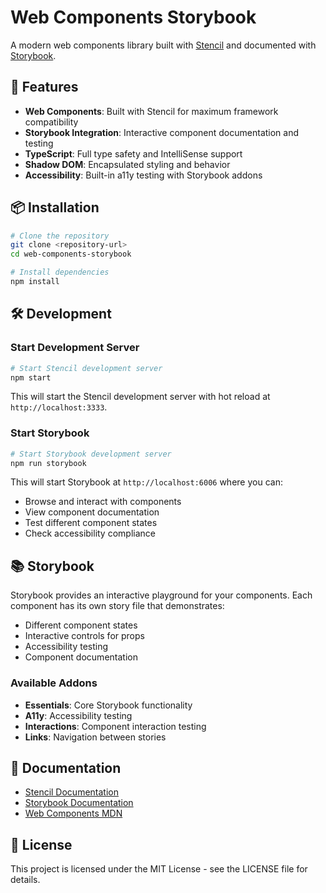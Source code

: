 # Web Components Storybook

A modern web components library built with [Stencil](https://stenciljs.com/) and documented with [Storybook](https://storybook.js.org/).

## 🚀 Features

- **Web Components**: Built with Stencil for maximum framework compatibility
- **Storybook Integration**: Interactive component documentation and testing
- **TypeScript**: Full type safety and IntelliSense support
- **Shadow DOM**: Encapsulated styling and behavior
- **Accessibility**: Built-in a11y testing with Storybook addons

## 📦 Installation

```bash
# Clone the repository
git clone <repository-url>
cd web-components-storybook

# Install dependencies
npm install
```

## 🛠️ Development

### Start Development Server

```bash
# Start Stencil development server
npm start
```

This will start the Stencil development server with hot reload at `http://localhost:3333`.

### Start Storybook

```bash
# Start Storybook development server
npm run storybook
```

This will start Storybook at `http://localhost:6006` where you can:

- Browse and interact with components
- View component documentation
- Test different component states
- Check accessibility compliance

## 📚 Storybook

Storybook provides an interactive playground for your components. Each component has its own story file that demonstrates:

- Different component states
- Interactive controls for props
- Accessibility testing
- Component documentation

### Available Addons

- **Essentials**: Core Storybook functionality
- **A11y**: Accessibility testing
- **Interactions**: Component interaction testing
- **Links**: Navigation between stories

## 📖 Documentation

- [Stencil Documentation](https://stenciljs.com/docs/introduction)
- [Storybook Documentation](https://storybook.js.org/docs/react/get-started/introduction)
- [Web Components MDN](https://developer.mozilla.org/en-US/docs/Web/Web_Components)

## 📄 License

This project is licensed under the MIT License - see the LICENSE file for details.
